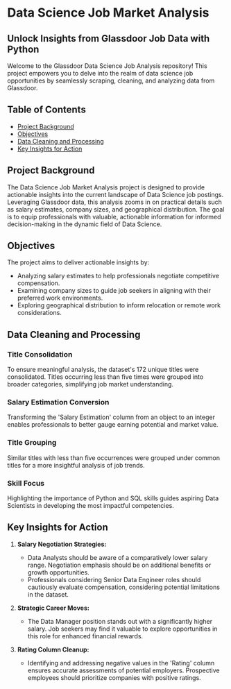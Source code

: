 # Data Science Job Market Analysis

## Unlock Insights from Glassdoor Job Data with Python

Welcome to the Glassdoor Data Science Job Analysis repository! This project empowers you to delve into the realm of data science job opportunities by seamlessly scraping, cleaning, and analyzing data from Glassdoor. 

## Table of Contents

- [Project Background](#project-background)
- [Objectives](#objectives)
- [Data Cleaning and Processing](#data-cleaning-and-processing)
- [Key Insights for Action](#key-insights-for-action)

## Project Background

The Data Science Job Market Analysis project is designed to provide actionable insights into the current landscape of Data Science job postings. Leveraging Glassdoor data, this analysis zooms in on practical details such as salary estimates, company sizes, and geographical distribution. The goal is to equip professionals with valuable, actionable information for informed decision-making in the dynamic field of Data Science.

## Objectives

The project aims to deliver actionable insights by:
- Analyzing salary estimates to help professionals negotiate competitive compensation.
- Examining company sizes to guide job seekers in aligning with their preferred work environments.
- Exploring geographical distribution to inform relocation or remote work considerations.

## Data Cleaning and Processing

### Title Consolidation

To ensure meaningful analysis, the dataset's 172 unique titles were consolidated. Titles occurring less than five times were grouped into broader categories, simplifying job market understanding.

### Salary Estimation Conversion

Transforming the 'Salary Estimation' column from an object to an integer enables professionals to better gauge earning potential and market value.

### Title Grouping

Similar titles with less than five occurrences were grouped under common titles for a more insightful analysis of job trends.

### Skill Focus

Highlighting the importance of Python and SQL skills guides aspiring Data Scientists in developing the most impactful competencies.

## Key Insights for Action

1. **Salary Negotiation Strategies:**
   - Data Analysts should be aware of a comparatively lower salary range. Negotiation emphasis should be on additional benefits or growth opportunities.
   - Professionals considering Senior Data Engineer roles should cautiously evaluate compensation, considering potential limitations in the dataset.

2. **Strategic Career Moves:**
   - The Data Manager position stands out with a significantly higher salary. Job seekers may find it valuable to explore opportunities in this role for enhanced financial rewards.

3. **Rating Column Cleanup:**
   - Identifying and addressing negative values in the 'Rating' column ensures accurate assessments of potential employers. Prospective employees should prioritize companies with positive ratings.


